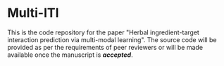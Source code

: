 # Multi-ITI

This is the code repository for the paper "Herbal ingredient-target interaction prediction via multi-modal learning". The source code will be provided as per the requirements of peer reviewers or will be made available once the manuscript is **_accepted_**.

